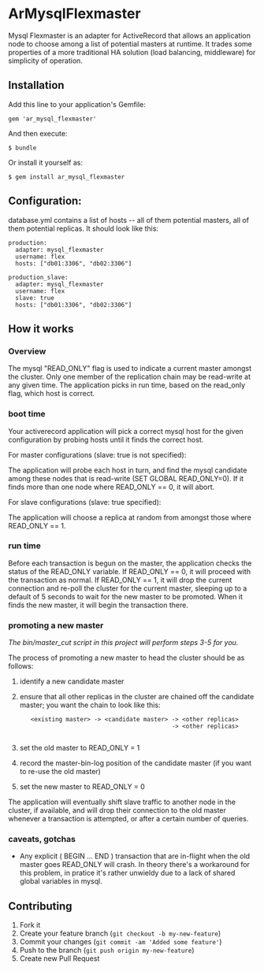 # ArMysqlFlexmaster

Mysql Flexmaster is an adapter for ActiveRecord that allows an application node to choose
among a list of potential masters at runtime.  It trades some properties of a more traditional
HA solution (load balancing, middleware) for simplicity of operation.  

## Installation

Add this line to your application's Gemfile:

    gem 'ar_mysql_flexmaster'

And then execute:

    $ bundle

Or install it yourself as:

    $ gem install ar_mysql_flexmaster

## Configuration:

database.yml contains a list of hosts -- all of them potential masters, all of them potential replicas.
It should look like this:

```
production:
  adapter: mysql_flexmaster
  username: flex
  hosts: ["db01:3306", "db02:3306"]

production_slave:
  adapter: mysql_flexmaster
  username: flex
  slave: true
  hosts: ["db01:3306", "db02:3306"]
```


## How it works

### Overview

The mysql "READ_ONLY" flag is used to indicate a current master amongst the cluster.  Only one member 
of the replication chain may be read-write at any given time.  The application picks in run time, based 
on the read_only flag, which host is correct.

### boot time

Your activerecord application will pick a correct mysql host for the given configuration by probing hosts until 
it finds the correct host.

For master configurations (slave: true is not specified):

The application will probe each host in turn, and find the mysql candidate among these nodes 
that is read-write (SET GLOBAL READ_ONLY=0).  If it finds more than one node where READ_ONLY == 0, it will 
abort.  

For slave configurations (slave: true specified):

The application will choose a replica at random from amongst those where READ_ONLY == 1. 

### run time

Before each transaction is begun on the master, the application checks the status of the READ_ONLY variable.
If READ_ONLY == 0, it will proceed with the transaction as normal.  If READ_ONLY == 1, it will drop the current 
connection and re-poll the cluster for the current master, sleeping up to a default of 5 seconds to wait for 
the new master to be promoted.  When it finds the new master, it will begin the transaction there. 

### promoting a new master

*The bin/master_cut script in this project will perform steps 3-5 for you.*

The process of promoting a new master to head the cluster should be as follows:

1. identify a new candidate master
1. ensure that all other replicas in the cluster are chained off the candidate master; you want the 
   chain to look like this: 
   
   ```
      <existing master> -> <candidate master> -> <other replicas>
                                              -> <other replicas> 
        
   ```

1. set the old master to READ_ONLY = 1
1. record the master-bin-log position of the candidate master (if you want to re-use the old master)
1. set the new master to READ_ONLY = 0 

The application will eventually shift slave traffic to another node in the cluster, if available, and
will drop their connection to the old master whenever a transaction is attempted, or after a certain 
number of queries.


### caveats, gotchas

- Any explicit ( BEGIN ... END ) transaction that are in-flight when the old master goes READ_ONLY
  will crash.  In theory there's a workaround for this problem, in pratice it's rather unwieldy due
  to a lack of shared global variables in mysql.

## Contributing

1. Fork it
2. Create your feature branch (`git checkout -b my-new-feature`)
3. Commit your changes (`git commit -am 'Added some feature'`)
4. Push to the branch (`git push origin my-new-feature`)
5. Create new Pull Request


